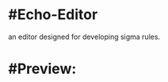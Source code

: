 #Echo-Editor
==============================
an editor designed for developing sigma rules.

#Preview:
==============================

